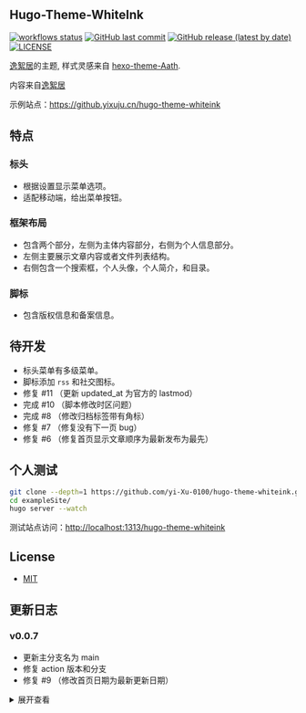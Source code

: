 ## Hugo-Theme-WhiteInk

[![workflows status](https://github.com/yi-Xu-0100/hugo-theme-whiteink/workflows/Demo/badge.svg)](https://github.com/yi-Xu-0100/hugo-theme-whiteink/actions?query=workflow%3ADemo)
[![GitHub last commit](https://img.shields.io/github/last-commit/yi-Xu-0100/hugo-theme-whiteink)](https://github.yixuju.cn/hugo-theme-whiteink/)
[![GitHub release (latest by date)](https://img.shields.io/github/v/release/yi-Xu-0100/hugo-theme-whiteink)](https://github.com/yi-Xu-0100/hugo-theme-whiteink/releases)
[![LICENSE](https://img.shields.io/github/license/yi-Xu-0100/hugo-theme-whiteink)](./LICENSE)

[逸絮居](https://www.yixuju.cn/)的主题, 样式灵感来自 [hexo-theme-Aath](https://github.com/lewis-geek/hexo-theme-Aath).

内容来自[逸絮居](https://www.yixuju.cn/)

示例站点：<https://github.yixuju.cn/hugo-theme-whiteink>

## 特点

### 标头

+ 根据设置显示菜单选项。
+ 适配移动端，给出菜单按钮。

### 框架布局

+ 包含两个部分，左侧为主体内容部分，右侧为个人信息部分。
+ 左侧主要展示文章内容或者文件列表结构。
+ 右侧包含一个搜索框，个人头像，个人简介，和目录。

### 脚标

+ 包含版权信息和备案信息。

## 待开发

+ 标头菜单有多级菜单。
+ 脚标添加 `rss` 和社交图标。
+ 修复 #11 （更新 updated_at 为官方的 lastmod）
+ 完成 #10 （脚本修改时区问题）
+ 完成 #8 （修改归档标签带有角标）
+ 修复 #7 （修复没有下一页 bug）
+ 修复 #6 （修复首页显示文章顺序为最新发布为最先）

## 个人测试

``` bash
git clone --depth=1 https://github.com/yi-Xu-0100/hugo-theme-whiteink.git
cd exampleSite/
hugo server --watch
```

测试站点访问：<http://localhost:1313/hugo-theme-whiteink>

## License

+ [MIT](./LICENSE)

## 更新日志

### v0.0.7

+ 更新主分支名为 main
+ 修复 action 版本和分支
+ 修复 #9 （修改首页日期为最新更新日期）

<details>
<summary>展开查看</summary>

### v0.0.6

+ 完成 #5 （增加自动发布release）

### v0.0.5

+ 更改搜索框样式
+ 更改头像抖动
+ 修复移动端置顶显示问题
+ 压缩 `.js`，`.css` 文件

### v0.0.4

+ 更新备案信息链接地址为：<https://beian.miit.gov.cn/>

### v0.0.3

+ 再次修复 `404` 页面图片链接错误
+ 修复 `code` 颜色

### v0.0.2

+ 修复 `404` 页面图片链接错误
+ 更新最新修改时间默认值

### v0.0.1

+ 基本功能发布
+ 修复 `License` 拼写错误
+ 迁移 `meta` 去 `head` 模板中
+ 修复 `readme` 和 `config` 文件内容

</details>
